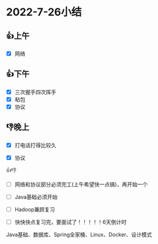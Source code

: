 # 2022-7-26小结

## 👍上午

- [x] 网络

## 👍下午

- [x] 三次握手四次挥手
- [x] 粘包
- [x] 协议

## 👎晚上

- [x] 打电话打得比较久
- [x] 协议





👍👎

- [ ] 网络和协议部分必须完工(上午希望快一点搞)，再开始一个
- [ ] Java基础必须开始
- [ ] Hadoop兼顾复习
- [ ] 快快快点复习完，要面试了！！！！！6天倒计时





Java基础、数据库、Spring全家桶、Linux、Docker、设计模式